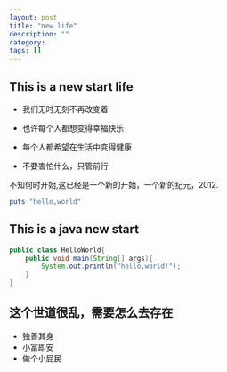 ```yaml
---
layout: post
title: "new life"
description: ""
category:
tags: []
---
```

## This is a new start life

* 我们无时无刻不再改变着

* 也许每个人都想变得幸福快乐

* 每个人都希望在生活中变得健康

* 不要害怕什么，只管前行

不知何时开始,这已经是一个新的开始，一个新的纪元，2012.</br>

```ruby
puts "hello,world"
```

## This is a java new start

```java
public class HelloWorld{
    public void main(String[] args){
        System.out.println("hello,world!");
    }
}
```

## 这个世道很乱，需要怎么去存在
* 独善其身
* 小富即安
* 做个小屁民

